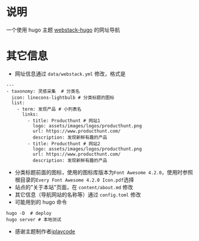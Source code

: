 # 说明
一个使用 hugo 主题 [webstack-hugo](https://github.com/iplaycode/webstack-hugo) 的网址导航
# 其它信息
- 网址信息通过  `data/webstack.yml` 修改，格式是
```
---
- taxonomy: 灵感采集  # 分类名
  icon: linecons-lightbulb # 分类标题的图标
  list: 
    - term: 发现产品 # 小列表名
      links:
        - title: Producthunt # 网站1
          logo: assets/images/logos/producthunt.png
          url: https://www.producthunt.com/
          description: 发现新鲜有趣的产品
        - title: Producthunt # 网站2
          logo: assets/images/logos/producthunt.png
          url: https://www.producthunt.com/
          description: 发现新鲜有趣的产品
```
- 分类标题前面的图标，使用的图标库版本为`Font Awesome 4.2.0`，使用时参照根目录的`Every Font Awesome 4.2.0 Icon.pdf`选择
- 站点的"关于本站"页面，在 `content/about.md` 修改
- 其它信息（导航网站的名称等）通过 `config.toml` 修改
- 可能用到的 hugo 命令
```
hugo -D  # deploy
hugo server # 本地测试
```
- 感谢主题制作者[iplaycode](https://github.com/iplaycode)

